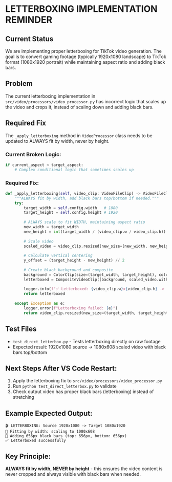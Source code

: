 # LETTERBOXING IMPLEMENTATION REMINDER

## Current Status
We are implementing proper letterboxing for TikTok video generation. The goal is to convert gaming footage (typically 1920x1080 landscape) to TikTok format (1080x1920 portrait) while maintaining aspect ratio and adding black bars.

## Problem
The current letterboxing implementation in `src/video/processors/video_processor.py` has incorrect logic that scales up the video and crops it, instead of scaling down and adding black bars.

## Required Fix
The `_apply_letterboxing` method in `VideoProcessor` class needs to be updated to ALWAYS fit by width, never by height.

### Current Broken Logic:
```python
if current_aspect < target_aspect:
    # Complex conditional logic that sometimes scales up
```

### Required Fix:
```python
def _apply_letterboxing(self, video_clip: VideoFileClip) -> VideoFileClip:
    """ALWAYS fit by width, add black bars top/bottom if needed."""
    try:
        target_width = self.config.width   # 1080
        target_height = self.config.height # 1920
        
        # ALWAYS scale to fit WIDTH, maintaining aspect ratio
        new_width = target_width
        new_height = int(target_width / (video_clip.w / video_clip.h))
        
        # Scale video
        scaled_video = video_clip.resized(new_size=(new_width, new_height))
        
        # Calculate vertical centering
        y_offset = (target_height - new_height) // 2
        
        # Create black background and composite
        background = ColorClip(size=(target_width, target_height), color=(0, 0, 0), duration=video_clip.duration)
        letterboxed = CompositeVideoClip([background, scaled_video.with_position(('center', y_offset))])
        
        logger.info(f"✅ Letterboxed: {video_clip.w}x{video_clip.h} -> {new_width}x{new_height} with {y_offset}px black bars")
        return letterboxed
        
    except Exception as e:
        logger.error(f"Letterboxing failed: {e}")
        return video_clip.resized(new_size=(target_width, target_height))  # Fallback
```

## Test Files
- `test_direct_letterbox.py` - Tests letterboxing directly on raw footage
- Expected result: 1920x1080 source -> 1080x608 scaled video with black bars top/bottom

## Next Steps After VS Code Restart:
1. Apply the letterboxing fix to `src/video/processors/video_processor.py`
2. Run `python test_direct_letterbox.py` to validate
3. Check output video has proper black bars (letterboxing) instead of stretching

## Example Expected Output:
```
🎬 LETTERBOXING: Source 1920x1080 -> Target 1080x1920
📏 Fitting by width: scaling to 1080x608
📍 Adding 656px black bars (top: 656px, bottom: 656px)
✅ Letterboxed successfully
```

## Key Principle:
**ALWAYS fit by width, NEVER by height** - this ensures the video content is never cropped and always visible with black bars when needed.
